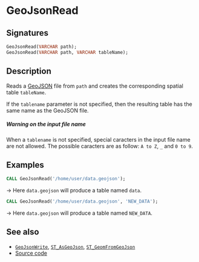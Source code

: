 # GeoJsonRead

## Signatures

```sql
GeoJsonRead(VARCHAR path);
GeoJsonRead(VARCHAR path, VARCHAR tableName);
```

## Description

Reads a [GeoJSON][wiki] file from `path` and creates the
corresponding spatial table `tableName`.

If the `tablename` parameter is not specified, then the resulting table has the same name as the GeoJSON file.

<div class="note">
  <h5>Warning on the input file name</h5>
  <p>When a <code>tablename</code> is not specified, special caracters in the input file name are not allowed. The possible caracters are as follow: <code>A to Z</code>, <code>_</code> and <code>0 to 9</code>.</p>
</div>

## Examples

```sql
CALL GeoJsonRead('/home/user/data.geojson');
```

&rarr; Here `data.geojson` will produce a table named `data`.

```sql
CALL GeoJsonRead('/home/user/data.geojson', 'NEW_DATA');
```

&rarr; Here `data.geojson` will produce a table named `NEW_DATA`.

## See also

* [`GeoJsonWrite`](../GeoJsonWrite), [`ST_AsGeoJson`](../ST_AsGeoJson), [`ST_GeomFromGeoJson`](../ST_GeomFromGeoJson)
* <a href="https://github.com/orbisgis/h2gis/blob/master/h2gis-functions/src/main/java/org/h2gis/functions/io/geojson/GeoJsonRead.java" target="_blank">Source code</a>

[wiki]: http://en.wikipedia.org/wiki/GeoJSON
